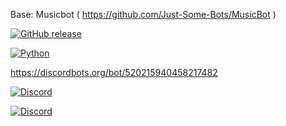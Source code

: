 Base: Musicbot ( https://github.com/Just-Some-Bots/MusicBot )

[![GitHub release](https://img.shields.io/github/release/Just-Some-Bots/MusicBot.svg?style=flat-square)](https://just-some-bots.github.io/MusicBot/)

[![Python](https://img.shields.io/badge/python-3.5%2C%203.6-blue.svg?style=flat-square)](https://www.python.org/downloads/)

https://discordbots.org/bot/520215940458217482

[![Discord](https://discordapp.com/api/guilds/351137237297266688/widget.png?style=shield)](https://discord.gg/nQ3J8n2)

[![Discord](https://discordbots.org/api/widget/520215940458217482.svg)](https://discord.gg/nQ3J8n2)

